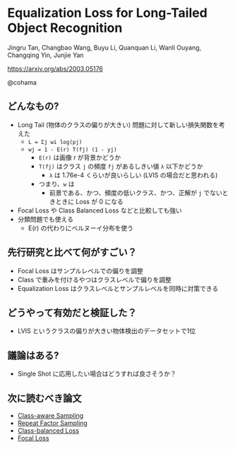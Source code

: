 Equalization Loss for Long-Tailed Object Recognition
===

Jingru Tan, Changbao Wang, Buyu Li, Quanquan Li, Wanli Ouyang, Changqing Yin, Junjie Yan

https://arxiv.org/abs/2003.05176

@cohama


## どんなもの?

- Long Tail (物体のクラスの偏りが大きい) 問題に対して新しい損失関数を考えた
  - `L = Σj wi log(pj)`
  - `wj = 1 - E(r) T(fj) (1 - yj)`
    - `E(r)` は画像 r が背景かどうか
    - `T(fj)` はクラス `j` の頻度 `fj` があるしきい値 `λ` 以下かどうか
      - `λ` は 1.76e-4 くらいが良いらしい (LVIS の場合だと思われる)
    - つまり、`w` は
      - 前景である、かつ、頻度の低いクラス、かつ、正解が `j` でないときときに Loss が 0 になる
- Focal Loss や Class Balanced Loss などと比較しても強い
- 分類問題でも使える
  - E(r) の代わりにベルヌーイ分布を使う

## 先行研究と比べて何がすごい？

- Focal Loss はサンプルレベルでの偏りを調整
- Class で重みを付けるやつはクラスレベルで偏りを調整
- Equalization Loss はクラスレベルとサンプルレベルを同時に対策できる

## どうやって有効だと検証した？

- LVIS というクラスの偏りが大きい物体検出のデータセットで1位

## 議論はある?

- Single Shot に応用したい場合はどうすれば良さそうか？

## 次に読むべき論文
- [Class-aware Sampling](https://arxiv.org/abs/1512.05830)
- [Repeat Factor Sampling](https://arxiv.org/abs/1908.03195)
- [Class-balanced Loss](https://www.google.com/url?sa=t&rct=j&q=&esrc=s&source=web&cd=2&cad=rja&uact=8&ved=2ahUKEwjQmb7VlsHoAhUF7GEKHTDUAVEQFjABegQIAhAB&url=http%3A%2F%2Fopenaccess.thecvf.com%2Fcontent_CVPR_2019%2Fpapers%2FCui_Class-Balanced_Loss_Based_on_Effective_Number_of_Samples_CVPR_2019_paper.pdf&usg=AOvVaw3c5EYljNlnkzfC4L6U7Hwb)
- [Focal Loss](https://arxiv.org/abs/1708.02002)
